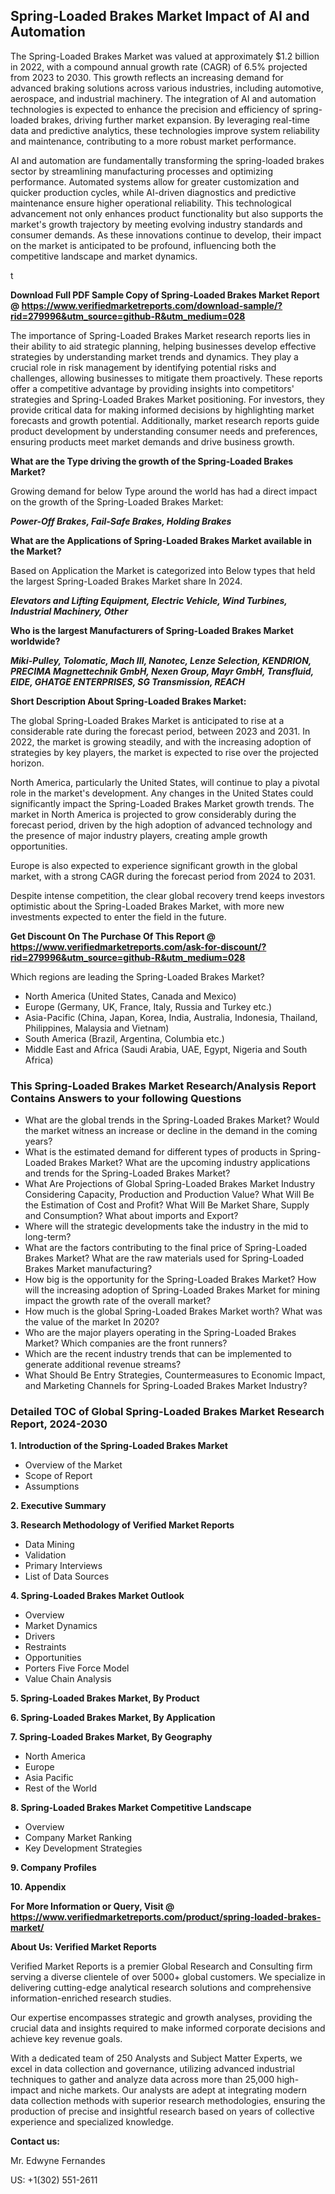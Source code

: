 <h2>Spring-Loaded Brakes Market Impact of AI and Automation</h2><p>The Spring-Loaded Brakes Market was valued at approximately $1.2 billion in 2022, with a compound annual growth rate (CAGR) of 6.5% projected from 2023 to 2030. This growth reflects an increasing demand for advanced braking solutions across various industries, including automotive, aerospace, and industrial machinery. The integration of AI and automation technologies is expected to enhance the precision and efficiency of spring-loaded brakes, driving further market expansion. By leveraging real-time data and predictive analytics, these technologies improve system reliability and maintenance, contributing to a more robust market performance.</p><p>AI and automation are fundamentally transforming the spring-loaded brakes sector by streamlining manufacturing processes and optimizing performance. Automated systems allow for greater customization and quicker production cycles, while AI-driven diagnostics and predictive maintenance ensure higher operational reliability. This technological advancement not only enhances product functionality but also supports the market's growth trajectory by meeting evolving industry standards and consumer demands. As these innovations continue to develop, their impact on the market is anticipated to be profound, influencing both the competitive landscape and market dynamics.</p>t</p><p id="" class=""><strong>Download Full PDF Sample Copy of Spring-Loaded Brakes Market Report @ <a href="https://www.verifiedmarketreports.com/download-sample/?rid=279996&utm_source=github-R&utm_medium=028" target="_blank">https://www.verifiedmarketreports.com/download-sample/?rid=279996&utm_source=github-R&utm_medium=028</a></strong></p><p>The importance of&nbsp;Spring-Loaded Brakes Market research reports lies in their ability to aid strategic planning, helping businesses develop effective strategies by understanding market trends and dynamics. They play a crucial role in risk management by identifying potential risks and challenges, allowing businesses to mitigate them proactively. These reports offer a competitive advantage by providing insights into competitors' strategies and Spring-Loaded Brakes Market positioning. For investors, they provide critical data for making informed decisions by highlighting market forecasts and growth potential. Additionally, market research reports guide product development by understanding consumer needs and preferences, ensuring products meet market demands and drive business growth.</p><p><strong>What are the&nbsp;Type driving the growth of the Spring-Loaded Brakes Market?</strong></p><p id="" class="">Growing demand for below Type around the world has had a direct impact on the growth of the Spring-Loaded Brakes Market:</p><em><strong>Power-Off Brakes, Fail-Safe Brakes, Holding Brakes</strong></em></p><strong>What are the&nbsp;Applications&nbsp;of Spring-Loaded Brakes Market available in the Market?</strong></p><p id="" class="">Based on Application the Market is categorized into Below types that held the largest Spring-Loaded Brakes Market share In 2024.</p><em><strong>Elevators and Lifting Equipment, Electric Vehicle, Wind Turbines, Industrial Machinery, Other</strong></em></p><strong>Who is the largest Manufacturers of Spring-Loaded Brakes Market worldwide?</strong></p><p><em><strong>Miki-Pulley, Tolomatic, Mach III, Nanotec, Lenze Selection, KENDRION, PRECIMA Magnettechnik GmbH, Nexen Group, Mayr GmbH, Transfluid, EIDE, GHATGE ENTERPRISES, SG Transmission, REACH</strong></em></p><p id="" class=""><strong>Short Description About Spring-Loaded Brakes Market:</strong></p><p>The global Spring-Loaded Brakes Market is anticipated to rise at a considerable rate during the forecast period, between 2023 and 2031. In 2022, the market is growing steadily, and with the increasing adoption of strategies by key players, the market is expected to rise over the projected horizon.</p><p>North America, particularly the United States, will continue to play a pivotal role in the market's development. Any changes in the United States could significantly impact the Spring-Loaded Brakes Market growth trends. The market in North America is projected to grow considerably during the forecast period, driven by the high adoption of advanced technology and the presence of major industry players, creating ample growth opportunities.</p><p>Europe is also expected to experience significant growth in the global market, with a strong CAGR during the forecast period from 2024 to 2031.</p><p>Despite intense competition, the clear global recovery trend keeps investors optimistic about the Spring-Loaded Brakes Market, with more new investments expected to enter the field in the future.</p><p id="" class=""><strong>Get Discount On The Purchase Of This Report @ <a href="https://www.verifiedmarketreports.com/ask-for-discount/?rid=279996&utm_source=github-R&utm_medium=028" target="_blank">https://www.verifiedmarketreports.com/ask-for-discount/?rid=279996&utm_source=github-R&utm_medium=028</a></strong></p>Which regions are leading the Spring-Loaded Brakes Market?</p><ul><li>North America (United States, Canada and Mexico)</li><li>Europe (Germany, UK, France, Italy, Russia and Turkey etc.)</li><li>Asia-Pacific (China, Japan, Korea, India, Australia, Indonesia, Thailand, Philippines, Malaysia and Vietnam)</li><li>South America (Brazil, Argentina, Columbia etc.)</li><li>Middle East and Africa (Saudi Arabia, UAE, Egypt, Nigeria and South Africa)</li></ul><h3 id="" class="">This Spring-Loaded Brakes Market Research/Analysis Report Contains Answers to your following Questions</h3><ul><li>What are the global trends in the Spring-Loaded Brakes Market? Would the market witness an increase or decline in the demand in the coming years?</li><li>What is the estimated demand for different types of products in Spring-Loaded Brakes Market? What are the upcoming industry applications and trends for the Spring-Loaded Brakes Market?</li><li>What Are Projections of Global Spring-Loaded Brakes Market Industry Considering Capacity, Production and Production Value? What Will Be the Estimation of Cost and Profit? What Will Be Market Share, Supply and Consumption? What about imports and Export?</li><li>Where will the strategic developments take the industry in the mid to long-term?</li><li>What are the factors contributing to the final price of Spring-Loaded Brakes Market? What are the raw materials used for Spring-Loaded Brakes Market manufacturing?</li><li>How big is the opportunity for the Spring-Loaded Brakes Market? How will the increasing adoption of Spring-Loaded Brakes Market for mining impact the growth rate of the overall market?</li><li>How much is the global Spring-Loaded Brakes Market worth? What was the value of the market In 2020?</li><li>Who are the major players operating in the Spring-Loaded Brakes Market? Which companies are the front runners?</li><li>Which are the recent industry trends that can be implemented to generate additional revenue streams?</li><li>What Should Be Entry Strategies, Countermeasures to Economic Impact, and Marketing Channels for Spring-Loaded Brakes Market Industry?</li></ul><h3 id="" class="">Detailed TOC of Global Spring-Loaded Brakes Market Research Report, 2024-2030</h3><p id="" class=""><strong>1. Introduction of the Spring-Loaded Brakes Market</strong></p><ul><li>Overview of the Market</li><li>Scope of Report</li><li>Assumptions</li></ul><p id="" class=""><strong>2. Executive Summary</strong></p><p id="" class=""><strong>3. Research Methodology of Verified Market Reports</strong></p><ul><li>Data Mining</li><li>Validation</li><li>Primary Interviews</li><li>List of Data Sources</li></ul><p id="" class=""><strong>4. Spring-Loaded Brakes Market Outlook</strong></p><ul><li>Overview</li><li>Market Dynamics</li><li>Drivers</li><li>Restraints</li><li>Opportunities</li><li>Porters Five Force Model</li><li>Value Chain Analysis</li></ul><p id="" class=""><strong>5. Spring-Loaded Brakes Market, By Product</strong></p><p id="" class=""><strong>6. Spring-Loaded Brakes Market, By Application</strong></p><p id="" class=""><strong>7. Spring-Loaded Brakes Market, By Geography</strong></p><ul><li>North America</li><li>Europe</li><li>Asia Pacific</li><li>Rest of the World</li></ul><p id="" class=""><strong>8. Spring-Loaded Brakes Market Competitive Landscape</strong></p><ul><li>Overview</li><li>Company Market Ranking</li><li>Key Development Strategies</li></ul><p id="" class=""><strong>9. Company Profiles</strong></p><p id="" class=""><strong>10. Appendix</strong></p><p id="" class=""><strong>For More Information or Query, Visit @ <a href="https://www.verifiedmarketreports.com/product/spring-loaded-brakes-market/" target="_blank">https://www.verifiedmarketreports.com/product/spring-loaded-brakes-market/</a></strong></p><p id="" class=""><strong>About Us: Verified Market Reports</strong></p><p id="" class="">Verified Market Reports is a premier Global Research and Consulting firm serving a diverse clientele of over 5000+ global customers. We specialize in delivering cutting-edge analytical research solutions and comprehensive information-enriched research studies.</p><p id="" class="">Our expertise encompasses strategic and growth analyses, providing the crucial data and insights required to make informed corporate decisions and achieve key revenue goals.</p><p id="" class="">With a dedicated team of 250 Analysts and Subject Matter Experts, we excel in data collection and governance, utilizing advanced industrial techniques to gather and analyze data across more than 25,000 high-impact and niche markets. Our analysts are adept at integrating modern data collection methods with superior research methodologies, ensuring the production of precise and insightful research based on years of collective experience and specialized knowledge.</p><p id="" class=""><strong>Contact us:</strong></p><p id="" class="">Mr. Edwyne Fernandes</p><p id="" class="">US: +1(302) 551-2611</p>